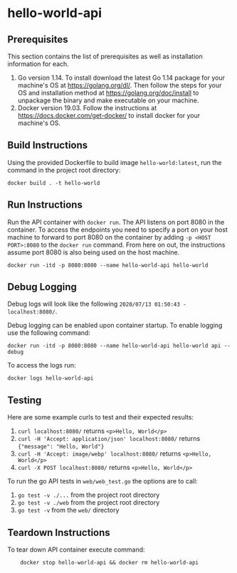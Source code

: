 # hello-world-api

## Prerequisites
This section contains the list of prerequisites as well as installation information for each.

1. Go version 1.14.  To install download the latest Go 1.14 package for your machine's OS at https://golang.org/dl/.  Then follow the steps for your OS and installation method at https://golang.org/doc/install to unpackage the binary and make executable on your machine.
2. Docker version 19.03.  Follow the instructions at https://docs.docker.com/get-docker/ to install docker for your machine's OS.  


## Build Instructions
Using the provided Dockerfile to build image `hello-world:latest`, run the command in the project root directory:
```
docker build . -t hello-world
```

## Run Instructions
Run the API container with `docker run`.  The API listens on port 8080 in the container.  To access the endpoints you need to specify a port on your host machine to forward to port 8080 on the container by adding `-p <HOST PORT>:8080` to the `docker run` command. From here on out, the instructions assume port 8080 is also being used on the host machine.   
```
docker run -itd -p 8080:8080 --name hello-world-api hello-world
```

## Debug Logging
Debug logs will look like the following `2020/07/13 01:50:43 - localhost:8080/`.

Debug logging can be enabled upon container startup.  To enable logging use the following command:
```
docker run -itd -p 8080:8080 --name hello-world-api hello-world api --debug
```

To access the logs run: 
```
docker logs hello-world-api
```

## Testing
Here are some example curls to test and their expected results:
1. `curl localhost:8080/` returns `<p>Hello, World</p>`
2. `curl -H 'Accept: application/json' localhost:8080/` returns `{"message": "Hello, World"}`
3. `curl -H 'Accept: image/webp' localhost:8080/` returns `<p>Hello, World</p>`
4. `curl -X POST localhost:8080/` returns `<p>Hello, World</p>`

To run the go API tests in `web/web_test.go` the options are to call:
1. `go test -v ./...` from the project root directory
2. `go test -v ./web` from the project root directory
3. `go test -v` from the `web/` directory

## Teardown Instructions
To tear down API container execute command:
```
    docker stop hello-world-api && docker rm hello-world-api
```
